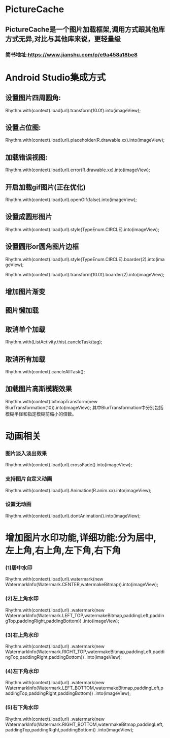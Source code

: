 # PictureCache
## PictureCache是一个图片加载框架,调用方式跟其他库方式无异,对比与其他库来说，更轻量级
### 简书地址:https://www.jianshu.com/p/e9a458a18be8
 
# Android Studio集成方式
 
 
## 设置图片四周圆角:
 Rhythm.with(context).load(url).transform(10.0f).into(imageView);
## 设置占位图: 
Rhythm.with(context).load(url).placeholder(R.drawable.xx).into(imageView);
## 加载错误视图:
 Rhythm.with(context).load(url).error(R.drawable.xx).into(imageView);
## 开启加载gif图片(正在优化)
 Rhythm.with(context).load(url).openGif(false).into(imageView);
## 设置成圆形图片
 Rhythm.with(context).load(url).style(TypeEnum.CIRCLE).into(imageView);
## 设置圆形or圆角图片边框
 Rhythm.with(context).load(url).style(TypeEnum.CIRCLE).boarder(2).into(imageView);
 
 Rhythm.with(context).load(url).transform(10.0f).boarder(2).into(imageView);
## 增加图片渐变

## 图片懒加载

## 取消单个加载
 Rhythm.with(ListActivity.this).cancleTask(tag);
## 取消所有加载
 Rhythm.with(context).cancleAllTask();

## 加载图片高斯模糊效果
 Rhythm.with(context).bitmapTransform(new BlurTransformation(10)).into(imageView);
 其中BlurTransformation中分别包括模糊半径和指定模糊前缩小的倍数。


# 动画相关
### 图片淡入淡出效果
 Rhythm.with(context).load(url).crossFade().into(imageView);
### 支持图片自定义动画
Rhythm.with(context).load(url).Animation(R.anim.xx).into(imageView);
### 设置无动画
Rhythm.with(context).load(url).dontAnimation().into(imageView);
# 增加图片水印功能,详细功能:分为居中,左上角,右上角,左下角,右下角
### (1)居中水印
Rhythm.with(context).load(url).watermark(new WatermarkInfo(Watermark.CENTER,watermakeBitmap)).into(imageView);
### (2)左上角水印
 Rhythm.with(context).load(url)
                     .watermark(new WatermarkInfo(Watermark.LEFT_TOP,watermakeBitmap,paddingLeft,paddingTop,paddingRight,paddingBottom))
                     .into(imageView);
### (3)右上角水印                    
 Rhythm.with(context).load(url)
                    .watermark(new WatermarkInfo(Watermark.RIGHT_TOP,watermakeBitmap,paddingLeft,paddingTop,paddingRight,paddingBottom))
                     .into(imageView);
### (4)左下角水印                    
 Rhythm.with(context).load(url)
                  .watermark(new WatermarkInfo(Watermark.LEFT_BOTTOM,watermakeBitmap,paddingLeft,paddingTop,paddingRight,paddingBottom))
                     .into(imageView);                     
### (5)右下角水印                    
 Rhythm.with(context).load(url)
                .watermark(new WatermarkInfo(Watermark.RIGHT_BOTTOM,watermakeBitmap,paddingLeft,paddingTop,paddingRight,paddingBottom))
                     .into(imageView);   
 
